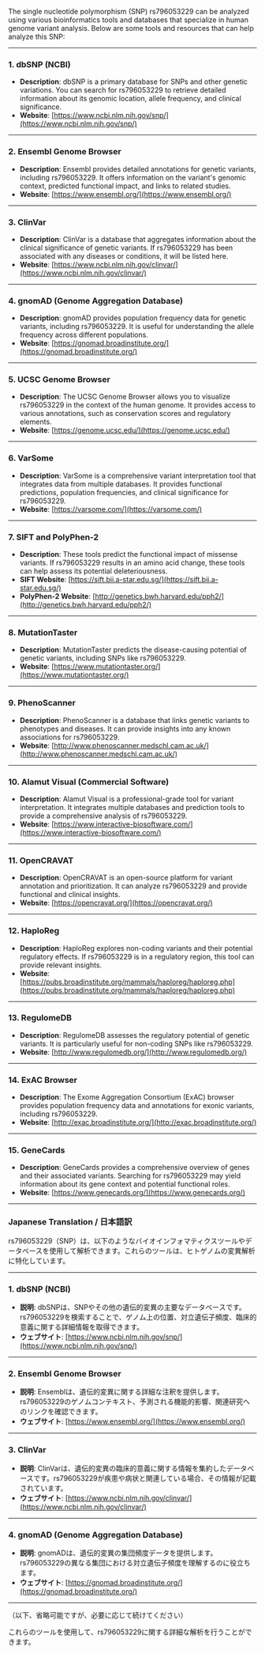 The single nucleotide polymorphism (SNP) rs796053229 can be analyzed using various bioinformatics tools and databases that specialize in human genome variant analysis. Below are some tools and resources that can help analyze this SNP:

---

### **1. dbSNP (NCBI)**
- **Description**: dbSNP is a primary database for SNPs and other genetic variations. You can search for rs796053229 to retrieve detailed information about its genomic location, allele frequency, and clinical significance.
- **Website**: [https://www.ncbi.nlm.nih.gov/snp/](https://www.ncbi.nlm.nih.gov/snp/)

---

### **2. Ensembl Genome Browser**
- **Description**: Ensembl provides detailed annotations for genetic variants, including rs796053229. It offers information on the variant's genomic context, predicted functional impact, and links to related studies.
- **Website**: [https://www.ensembl.org/](https://www.ensembl.org/)

---

### **3. ClinVar**
- **Description**: ClinVar is a database that aggregates information about the clinical significance of genetic variants. If rs796053229 has been associated with any diseases or conditions, it will be listed here.
- **Website**: [https://www.ncbi.nlm.nih.gov/clinvar/](https://www.ncbi.nlm.nih.gov/clinvar/)

---

### **4. gnomAD (Genome Aggregation Database)**
- **Description**: gnomAD provides population frequency data for genetic variants, including rs796053229. It is useful for understanding the allele frequency across different populations.
- **Website**: [https://gnomad.broadinstitute.org/](https://gnomad.broadinstitute.org/)

---

### **5. UCSC Genome Browser**
- **Description**: The UCSC Genome Browser allows you to visualize rs796053229 in the context of the human genome. It provides access to various annotations, such as conservation scores and regulatory elements.
- **Website**: [https://genome.ucsc.edu/](https://genome.ucsc.edu/)

---

### **6. VarSome**
- **Description**: VarSome is a comprehensive variant interpretation tool that integrates data from multiple databases. It provides functional predictions, population frequencies, and clinical significance for rs796053229.
- **Website**: [https://varsome.com/](https://varsome.com/)

---

### **7. SIFT and PolyPhen-2**
- **Description**: These tools predict the functional impact of missense variants. If rs796053229 results in an amino acid change, these tools can help assess its potential deleteriousness.
- **SIFT Website**: [https://sift.bii.a-star.edu.sg/](https://sift.bii.a-star.edu.sg/)
- **PolyPhen-2 Website**: [http://genetics.bwh.harvard.edu/pph2/](http://genetics.bwh.harvard.edu/pph2/)

---

### **8. MutationTaster**
- **Description**: MutationTaster predicts the disease-causing potential of genetic variants, including SNPs like rs796053229.
- **Website**: [https://www.mutationtaster.org/](https://www.mutationtaster.org/)

---

### **9. PhenoScanner**
- **Description**: PhenoScanner is a database that links genetic variants to phenotypes and diseases. It can provide insights into any known associations for rs796053229.
- **Website**: [http://www.phenoscanner.medschl.cam.ac.uk/](http://www.phenoscanner.medschl.cam.ac.uk/)

---

### **10. Alamut Visual (Commercial Software)**
- **Description**: Alamut Visual is a professional-grade tool for variant interpretation. It integrates multiple databases and prediction tools to provide a comprehensive analysis of rs796053229.
- **Website**: [https://www.interactive-biosoftware.com/](https://www.interactive-biosoftware.com/)

---

### **11. OpenCRAVAT**
- **Description**: OpenCRAVAT is an open-source platform for variant annotation and prioritization. It can analyze rs796053229 and provide functional and clinical insights.
- **Website**: [https://opencravat.org/](https://opencravat.org/)

---

### **12. HaploReg**
- **Description**: HaploReg explores non-coding variants and their potential regulatory effects. If rs796053229 is in a regulatory region, this tool can provide relevant insights.
- **Website**: [https://pubs.broadinstitute.org/mammals/haploreg/haploreg.php](https://pubs.broadinstitute.org/mammals/haploreg/haploreg.php)

---

### **13. RegulomeDB**
- **Description**: RegulomeDB assesses the regulatory potential of genetic variants. It is particularly useful for non-coding SNPs like rs796053229.
- **Website**: [http://www.regulomedb.org/](http://www.regulomedb.org/)

---

### **14. ExAC Browser**
- **Description**: The Exome Aggregation Consortium (ExAC) browser provides population frequency data and annotations for exonic variants, including rs796053229.
- **Website**: [http://exac.broadinstitute.org/](http://exac.broadinstitute.org/)

---

### **15. GeneCards**
- **Description**: GeneCards provides a comprehensive overview of genes and their associated variants. Searching for rs796053229 may yield information about its gene context and potential functional roles.
- **Website**: [https://www.genecards.org/](https://www.genecards.org/)

---

### **Japanese Translation / 日本語訳**

rs796053229（SNP）は、以下のようなバイオインフォマティクスツールやデータベースを使用して解析できます。これらのツールは、ヒトゲノムの変異解析に特化しています。

---

### **1. dbSNP (NCBI)**
- **説明**: dbSNPは、SNPやその他の遺伝的変異の主要なデータベースです。rs796053229を検索することで、ゲノム上の位置、対立遺伝子頻度、臨床的意義に関する詳細情報を取得できます。
- **ウェブサイト**: [https://www.ncbi.nlm.nih.gov/snp/](https://www.ncbi.nlm.nih.gov/snp/)

---

### **2. Ensembl Genome Browser**
- **説明**: Ensemblは、遺伝的変異に関する詳細な注釈を提供します。rs796053229のゲノムコンテキスト、予測される機能的影響、関連研究へのリンクを確認できます。
- **ウェブサイト**: [https://www.ensembl.org/](https://www.ensembl.org/)

---

### **3. ClinVar**
- **説明**: ClinVarは、遺伝的変異の臨床的意義に関する情報を集約したデータベースです。rs796053229が疾患や病状と関連している場合、その情報が記載されています。
- **ウェブサイト**: [https://www.ncbi.nlm.nih.gov/clinvar/](https://www.ncbi.nlm.nih.gov/clinvar/)

---

### **4. gnomAD (Genome Aggregation Database)**
- **説明**: gnomADは、遺伝的変異の集団頻度データを提供します。rs796053229の異なる集団における対立遺伝子頻度を理解するのに役立ちます。
- **ウェブサイト**: [https://gnomad.broadinstitute.org/](https://gnomad.broadinstitute.org/)

---

（以下、省略可能ですが、必要に応じて続けてください）

これらのツールを使用して、rs796053229に関する詳細な解析を行うことができます。